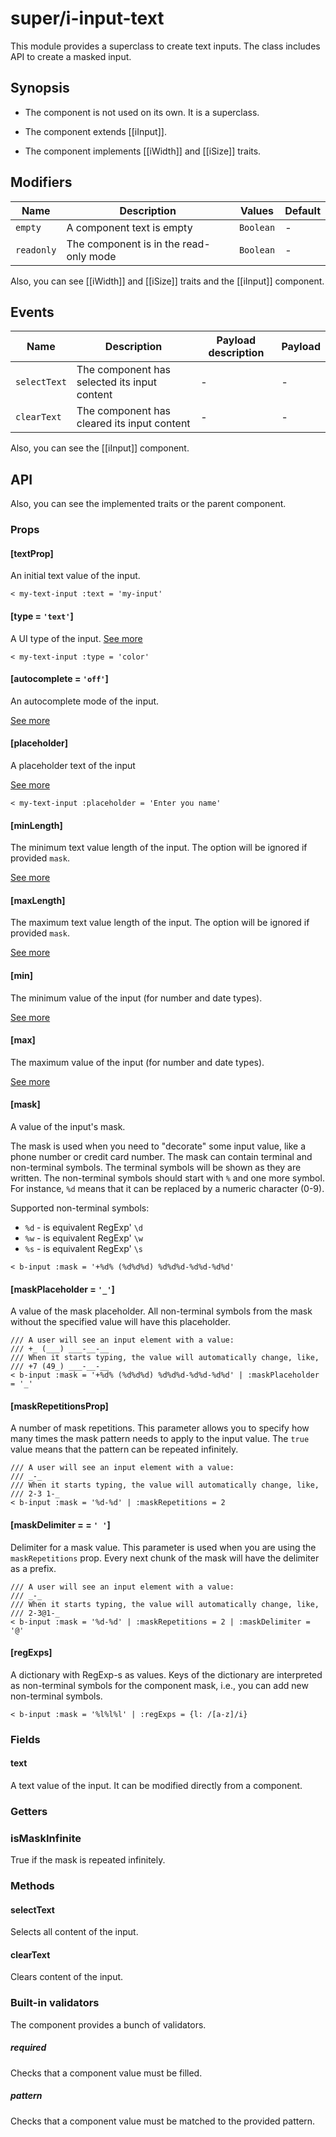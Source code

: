 # super/i-input-text

This module provides a superclass to create text inputs. The class includes API to create a masked input.

## Synopsis

* The component is not used on its own. It is a superclass.

* The component extends [[iInput]].

* The component implements [[iWidth]] and [[iSize]] traits.

## Modifiers

| Name       | Description                            | Values    | Default |
| ---------- | -------------------------------------- | ----------| ------- |
| `empty`    | A component text is empty              | `Boolean` | -       |
| `readonly` | The component is in the read-only mode | `Boolean` | -       |

Also, you can see [[iWidth]] and [[iSize]] traits and the [[iInput]] component.

## Events

| Name         | Description                                  | Payload description | Payload |
| ------------ | -------------------------------------------- | ------------------- | ------- |
| `selectText` | The component has selected its input content | -                   | -       |
| `clearText`  | The component has cleared its input content  | -                   | -       |

Also, you can see the [[iInput]] component.

## API

Also, you can see the implemented traits or the parent component.

### Props

#### [textProp]

An initial text value of the input.

```
< my-text-input :text = 'my-input'
```

#### [type = `'text'`]

A UI type of the input.
[See more](https://developer.mozilla.org/en-US/docs/Web/HTML/Element/Input#input_types)

```
< my-text-input :type = 'color'
```

#### [autocomplete = `'off'`]

An autocomplete mode of the input.

[See more](https://developer.mozilla.org/en-US/docs/Web/HTML/Element/Input#htmlattrdefautocomplete)

#### [placeholder]

A placeholder text of the input

[See more](https://developer.mozilla.org/en-US/docs/Web/HTML/Element/Input#htmlattrdefplaceholder)

```
< my-text-input :placeholder = 'Enter you name'
```

#### [minLength]

The minimum text value length of the input.
The option will be ignored if provided `mask`.

[See more](https://developer.mozilla.org/en-US/docs/Web/HTML/Element/Input#htmlattrdefminlength)

#### [maxLength]

The maximum text value length of the input.
The option will be ignored if provided `mask`.

[See more](https://developer.mozilla.org/en-US/docs/Web/HTML/Element/Input#htmlattrdefmaxlength)

#### [min]

The minimum value of the input (for number and date types).

[See more](https://developer.mozilla.org/en-US/docs/Web/HTML/Element/Input#htmlattrdefmin)

#### [max]

The maximum value of the input (for number and date types).

[See more](https://developer.mozilla.org/en-US/docs/Web/HTML/Element/Input#htmlattrdefmax)

#### [mask]

A value of the input's mask.

The mask is used when you need to "decorate" some input value,
like a phone number or credit card number. The mask can contain terminal and non-terminal symbols.
The terminal symbols will be shown as they are written.
The non-terminal symbols should start with `%` and one more symbol. For instance, `%d` means that it can be
replaced by a numeric character (0-9).

Supported non-terminal symbols:

* `%d` - is equivalent RegExp' `\d`
* `%w` - is equivalent RegExp' `\w`
* `%s` - is equivalent RegExp' `\s`

```
< b-input :mask = '+%d% (%d%d%d) %d%d%d-%d%d-%d%d'
```

#### [maskPlaceholder = `'_'`]

A value of the mask placeholder.
All non-terminal symbols from the mask without the specified value will have this placeholder.

```
/// A user will see an input element with a value:
/// +_ (___) ___-__-__
/// When it starts typing, the value will automatically change, like,
/// +7 (49_) ___-__-__
< b-input :mask = '+%d% (%d%d%d) %d%d%d-%d%d-%d%d' | :maskPlaceholder = '_'
```

#### [maskRepetitionsProp]

A number of mask repetitions.
This parameter allows you to specify how many times the mask pattern needs to apply to the input value.
The `true` value means that the pattern can be repeated infinitely.

```
/// A user will see an input element with a value:
/// _-_
/// When it starts typing, the value will automatically change, like,
/// 2-3 1-_
< b-input :mask = '%d-%d' | :maskRepetitions = 2
```

#### [maskDelimiter =  = `' '`]

Delimiter for a mask value. This parameter is used when you are using the `maskRepetitions` prop.
Every next chunk of the mask will have the delimiter as a prefix.

```
/// A user will see an input element with a value:
/// _-_
/// When it starts typing, the value will automatically change, like,
/// 2-3@1-_
< b-input :mask = '%d-%d' | :maskRepetitions = 2 | :maskDelimiter = '@'
```

#### [regExps]

A dictionary with RegExp-s as values.
Keys of the dictionary are interpreted as non-terminal symbols for the component mask, i.e.,
you can add new non-terminal symbols.

```
< b-input :mask = '%l%l%l' | :regExps = {l: /[a-z]/i}
```

### Fields

#### text

A text value of the input. It can be modified directly from a component.

### Getters

### isMaskInfinite

True if the mask is repeated infinitely.

### Methods

#### selectText

Selects all content of the input.

#### clearText

Clears content of the input.

### Built-in validators

The component provides a bunch of validators.

##### required

Checks that a component value must be filled.

##### pattern

Checks that a component value must be matched to the provided pattern.

